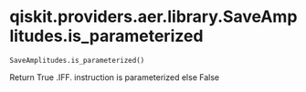 # qiskit.providers.aer.library.SaveAmplitudes.is\_parameterized

`SaveAmplitudes.is_parameterized()`

Return True .IFF. instruction is parameterized else False
